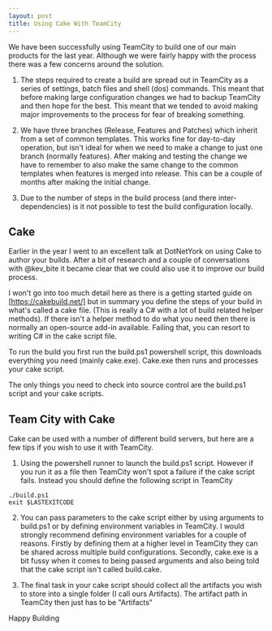 ```yaml
---
layout: post
title: Using Cake With TeamCity
---
```


We have been successfully using TeamCity to build one of our main products for the last year.  Although we were fairly happy with the process there was a few concerns around the solution.

1. The steps required to create a build are spread out in TeamCity as a series of settings,  batch files and shell (dos) commands.  This meant that before making large configuration changes we had to backup TeamCity and then hope for the best.  This meant that we tended to avoid making major improvements to the process for fear of breaking something.

2. We have three branches (Release, Features and Patches) which inherit from a set of common templates.  This works fine for day-to-day operation,  but isn't ideal for when we need to make a change to just one branch (normally features).  After making and testing the change we have to remember to also make the same change to the common templates when features is merged into release.  This can be a couple of months after making the initial change.

3. Due to the number of steps in the build process (and there inter-dependencies) is it not possible to test the build configuration locally.


## Cake 

Earlier in the year I went to an excellent talk at DotNetYork on using Cake to author your builds.  After a bit of research and a couple of conversations with @kev_bite it became clear that we could also use it to improve our build process.

I won't go into too much detail here as there is a getting started guide on [https://cakebuild.net/] but in summary you define the steps of your build in what's called a cake file.  (This is really a C# with a lot of build related helper methods).  If there isn't a helper method to do what you need then there is normally an open-source add-in available.  Failing that,  you can resort to writing C# in the cake script file.

To run the build you first run the build.ps1 powershell script,  this downloads everything you need (mainly cake.exe).  Cake.exe then runs and processes your cake script.

The only things you need to check into source control are the build.ps1 script and your cake scripts.


## Team City with Cake

Cake can be used with a number of different build servers,  but here are a few tips if you wish to use it with TeamCity.

1. Using the powershell runner to launch the build.ps1 script.  However if you run it as a file then TeamCity won't spot a failure if the cake script fails.   Instead you should define the following script in TeamCity

```
./build.ps1
exit $LASTEXITCODE
```

2. You can pass parameters to the cake script either by using arguments to build.ps1 or by defining environment variables in TeamCity.  I would strongly recommend defining environment variables for a couple of reasons.   Firstly by defining them at a higher level in TeamCity they can be shared across multiple build configurations.   Secondly,  cake.exe is a bit fussy when it comes to being passed arguments and also being told that the cake script isn't called build.cake.

3. The final task in your cake script should collect all the artifacts you wish to store into a single folder (I call ours Artifacts).  The artifact path in TeamCity then just has to be "Artifacts"

Happy Building





